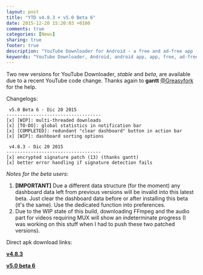 ```yaml
---
layout: post
title: "YTD v4.8.3 + v5.0 Beta 6"
date: 2015-12-20 15:20:03 +0100
comments: true
categories: [News]
sharing: true
footer: true
description: "YouTube Downloader for Android - a free and ad-free app - new version"
keywords: "YouTube Downloader, Android, android app, app, free, ad-free, no ads, dentex, XDA, XDA_dentex, twidentex, YouTube, downloader, FFmpeg, audio, music, video, extraction, mp3, easy, dentex, 1080p, 720p, 480p, HD, 4K, 3gp, webm, mp4, m4a, ogg, flv, opus, 360°, 3D"
---
```

Two new versions for YouTube Downloader, *stable* and *beta*, are available due to a recent YouTube code change. Thanks again to **gantt** [@Greasyfork](https://greasyfork.org/scripts/1317-download-youtube-videos-as-mp4) for the help.

Changelogs:

     v5.0 Beta 6 - Dic 20 2015
    -----------------------------------
    [x] [WIP]: multi-threaded downloads
    [x] [TO-DO]: global statistics in notification bar
    [x] [COMPLETED]: redundant "clear dashboard" button in action bar
    [x] [WIP]: dashboard sorting options

     v4.8.3 - Dic 20 2015
    -----------------------------------
    [x] encrypted signature patch (13) (thanks gantt)
    [x] better error handling if signature detection fails

*Notes for the beta users*: 

1. **[IMPORTANT]** Due a different data structure (for the moment) any dashboard data left from previous versions will be invalid into this latest beta. Just clear the dashboard data before or after installing this beta (it's the same). Use the dedicated function into preferences.
2. Due to the WIP state of this build, downloading FFmpeg and the audio part for videos requiring MUX will show an indeterminate progress (I was working on this stuff when I had to push these two patched versions). 

Direct apk download links:

[**v4.8.3**](http://dentex.github.io/files/apk/latest/dentex.youtube.downloader.apk)

[**v5.0 beta 6**](http://dentex.github.io/files/apk/beta/dentex.youtube.downloader_v5.0-beta-6.apk)
